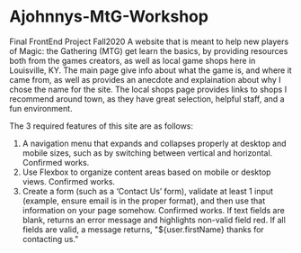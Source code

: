 # Ajohnnys-MtG-Workshop
Final FrontEnd Project Fall2020
A website that is meant to help new players of Magic: the Gathering (MTG) get learn the basics, by providing resources both from the games
creators, as well as local game shops here in Louisville, KY. The main page give info about what the game is, and where it came from, as well
as provides an anecdote and explaination about why I chose the name for the site. The local shops page provides links to shops I recommend around
town, as they have great selection, helpful staff, and a fun environment.

The 3 required features of this site are as follows:
1. A navigation menu that expands and collapses properly at desktop and mobile sizes, such as by switching between vertical and horizontal. Confirmed works.
2. Use Flexbox to organize content areas based on mobile or desktop views. Confirmed works.
3. Create a form (such as a ‘Contact Us’ form), validate at least 1 input (example, ensure email is in the proper format), and then use that information on your page somehow. Confirmed works. If text fields are blank, returns an error message and highlights non-valid field red. If all fields are
valid, a message returns, "${user.firstName} thanks for contacting us."
